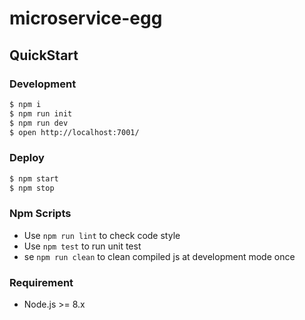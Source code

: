 # microservice-egg



## QuickStart

### Development

```bash
$ npm i
$ npm run init
$ npm run dev
$ open http://localhost:7001/
```

### Deploy

```bash
$ npm start
$ npm stop
```

### Npm Scripts

- Use `npm run lint` to check code style
- Use `npm test` to run unit test
- se `npm run clean` to clean compiled js at development mode once

### Requirement

- Node.js >= 8.x
